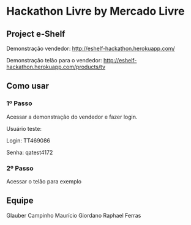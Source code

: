 # Hackathon Livre by Mercado Livre

## Project e-Shelf

Demonstração vendedor: http://eshelf-hackathon.herokuapp.com/

Demonstração telão para o vendedor: http://eshelf-hackathon.herokuapp.com/products/tv

## Como usar

### 1º Passo

Acessar a demonstração do vendedor e fazer login.

Usuário teste:

Login: TT469086

Senha: qatest4172


### 2º Passo

Acessar o telão para exemplo

## Equipe

Glauber Campinho
Maurício Giordano
Raphael Ferras

